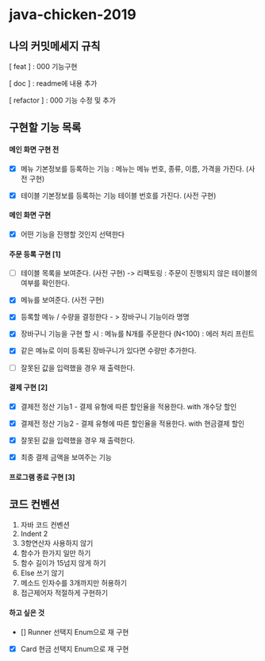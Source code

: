 # java-chicken-2019

## 나의 커밋메세지 규칙
[ feat ] : 000 기능구현

[ doc ] : readme에 내용 추가

[ refactor ] : 000 기능 수정 및 추가

## 구현할 기능 목록

#### 메인 화면 구현 전

- [x] 메뉴 기본정보를 등록하는 기능 : 메뉴는 메뉴 번호, 종류, 이름, 가격을 가진다. (사전 구현)

- [x] 테이블 기본정보를 등록하는 기능 테이블 번호를 가진다. (사전 구현)


#### 메인 화면 구현

- [x] 어떤 기능을 진행할 것인지 선택한다

#### 주문 등록 구현 [1]

- [ ] 테이블 목록을 보여준다. (사전 구현) -> 리팩토링 : 주문이 진행되지 않은 테이블의 여부를 확인한다.

- [x] 메뉴를 보여준다. (사전 구현)

- [x] 등록할 메뉴 / 수량을 결정한다 - > 장바구니 기능이라 명명

- [x] 장바구니 기능을 구현 할 시 : 메뉴를 N개를 주문한다 (N<100) : 에러 처리 프린트

- [x] 같은 메뉴로 이미 등록된 장바구니가 있다면 수량만 추가한다.

- [ ] 잘못된 값을 입력했을 경우 재 출력한다.

#### 결제 구현 [2]

- [x] 결제전 정산 기능1 - 결제 유형에 따른 할인율을 적용한다. with 개수당 할인

- [x] 결제전 정산 기능2 - 결제 유형에 따른 할인율을 적용한다. with 현금결제 할인

- [x] 잘못된 값을 입력했을 경우 재 출력한다.

- [x] 최종 결제 금액을 보여주는 기능

#### 프로그램 종료 구현 [3]

## 코드 컨벤션

1. 자바 코드 컨벤션
2. Indent 2
3. 3항연산자 사용하지 않기
4. 함수가 한가지 일만 하기
5. 함수 길이가 15넘지 않게 하기
6. Else 쓰기 않기
7. 메소드 인자수를 3개까지만 허용하기
8. 접근제어자 적절하게 구현하기

#### 하고 싶은 것
- [] Runner 선택지 Enum으로 재 구현
- [x] Card 현금 선택지 Enum으로 재 구현

